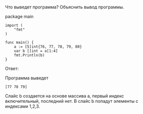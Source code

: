 Что выведет программа? Объяснить вывод программы.

package main

    import (
        "fmt"
    )
    
    func main() {
        a := [5]int{76, 77, 78, 79, 80}
        var b []int = a[1:4]
        fmt.Println(b)
    }

Ответ:

Программа выведет

    [77 78 79]

Слайс b создается на основе массива a, первый индекс включительный, последний нет.
В слайс b попадут элементы с индексами 1,2,3.